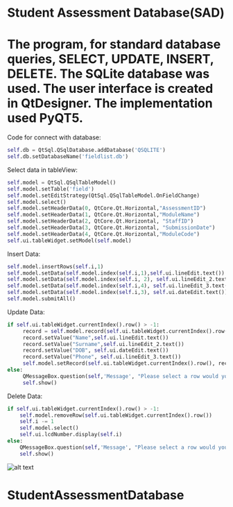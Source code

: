 # Student Assessment Database(SAD)
The program, for standard database queries, SELECT, UPDATE, INSERT, DELETE. 
The SQLite database was used. 
The user interface is created in QtDesigner. The implementation used PyQT5.
====================
Code for connect with database:
```python
self.db = QtSql.QSqlDatabase.addDatabase('QSQLITE')
self.db.setDatabaseName('fieldlist.db')
```
Select data in tableView:
```python
self.model = QtSql.QSqlTableModel()
self.model.setTable('field')
self.model.setEditStrategy(QtSql.QSqlTableModel.OnFieldChange)
self.model.select()
self.model.setHeaderData(0, QtCore.Qt.Horizontal,"AssessmentID")
self.model.setHeaderData(1, QtCore.Qt.Horizontal,"ModuleName")
self.model.setHeaderData(2, QtCore.Qt.Horizontal, "StaffID")
self.model.setHeaderData(3, QtCore.Qt.Horizontal, "SubmissionDate")
self.model.setHeaderData(4, QtCore.Qt.Horizontal,"ModuleCode")
self.ui.tableWidget.setModel(self.model)
```
Insert Data:
```python
self.model.insertRows(self.i,1)
self.model.setData(self.model.index(self.i,1),self.ui.lineEdit.text())
self.model.setData(self.model.index(self.i, 2), self.ui.lineEdit_2.text())
self.model.setData(self.model.index(self.i,4), self.ui.lineEdit_3.text())
self.model.setData(self.model.index(self.i,3), self.ui.dateEdit.text())
self.model.submitAll()
```
Update Data:
```python
if self.ui.tableWidget.currentIndex().row() > -1:
     record = self.model.record(self.ui.tableWidget.currentIndex().row())
     record.setValue("Name",self.ui.lineEdit.text())
     record.setValue("Surname",self.ui.lineEdit_2.text())
     record.setValue("DOB", self.ui.dateEdit.text())
     record.setValue("Phone", self.ui.lineEdit_3.text())
     self.model.setRecord(self.ui.tableWidget.currentIndex().row(), record)
else:
     QMessageBox.question(self,'Message', "Please select a row would you like to update", QMessageBox.Ok)
     self.show()
```
Delete Data:
```python
if self.ui.tableWidget.currentIndex().row() > -1:
    self.model.removeRow(self.ui.tableWidget.currentIndex().row())
    self.i -= 1
    self.model.select()
    self.ui.lcdNumber.display(self.i)
else:
    QMessageBox.question(self,'Message', "Please select a row would you like to delete", QMessageBox.Ok)
    self.show()
```
![alt text](https://github.com/skinex/CRUD-SQLite-/blob/master/project.png)
# StudentAssessmentDatabase
